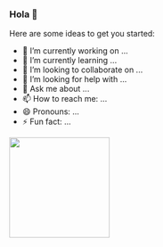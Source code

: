### Hola 👋


Here are some ideas to get you started:

- 🔭 I’m currently working on ...
- 🌱 I’m currently learning ...
- 👯 I’m looking to collaborate on ...
- 🤔 I’m looking for help with ...
- 💬 Ask me about ...
- 📫 How to reach me: ...
- 😄 Pronouns: ...
- ⚡ Fun fact: ...


<div>
<a href="https://github.com/M0nday0001">
  <img height="180em" src="https://github-readme-stats.vercel.app/apim0nday0001=anuraghazra" />
  </div>

